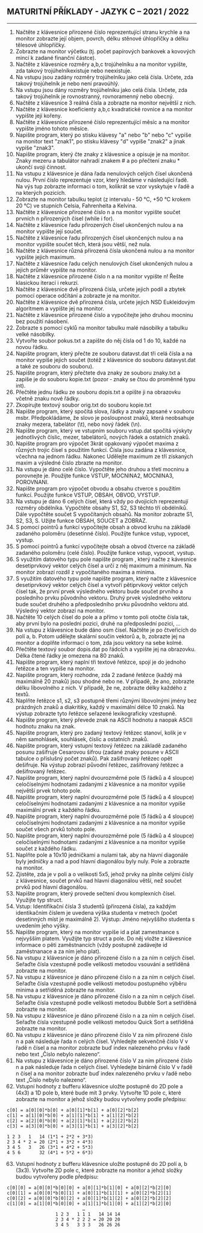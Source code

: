 ## MATURITNÍ PŘÍKLADY \- JAZYK C – 2021 / 2022
---
1. Načtěte z klávesnice přirozené číslo reprezentující stranu krychle a na monitor zobrazte její objem, povrch, délku stěnové úhlopříčky a délku tělesové úhlopříčky&period;
2. Zobrazte na monitor výčetku (tj&period; počet papírových bankovek a kovových mincí k zadané finanční částce)&period;
3. Načtěte z klávesnice rozměry a,b,c trojúhelníku a na monitor vypište, zda takový trojúhelníkexistuje nebo neexistuje&period;
4. Na vstupu jsou zadány rozměry trojúhelníku jako celá čísla&period; Určete, zda takový trojúhelník je nebo není pravoúhlý&period;
5. Na vstupu jsou dány rozměry trojúhelníku jako celá čísla&period; Určete, zda takový trojúhelník je rovnostranný, rovnoramenný nebo obecný&period;
6. Načtěte z klávesnice 3 reálná čísla a zobrazte na monitor největší z nich&period;
7. Načtěte z klávesnice koeficienty a,b,c kvadratické rovnice a na monitor vypište její kořeny&period;
8. Načtěte z klávesnice přirozené číslo reprezentující měsíc a na monitor vypište jméno tohoto měsíce&period;
9. Napište program, který po stisku klávesy &quot;a&quot; nebo &quot;b&quot; nebo &quot;c&quot; vypíše na monitor text &quot;znak1&quot;, po stisku klávesy &quot;d&quot; vypíše &quot;znak2&quot; a jinak vypíše &quot;znak3&quot;&period;
10. Napište program, který čte znaky z klávesnice a opisuje je na monitor&period; Znaky mezeru a tabulátor nahradí znakem &#35; a po přečtení znaku &ast; ukončí svoji činnost&period;
11. Na vstupu z klávesnice je dána řada nenulových celých čísel ukončená nulou&period; První číslo reprezentuje vzor, který hledáme v následující řadě&period; Na výs tup zobrazte informaci o tom, kolikrát se vzor vyskytuje v řadě a na kterých pozicích&period;
12. Zobrazte na monitor tabulku teplot (z intervalu &hyphen; 50 °C, +50 °C krokem 20 °C) ve stupních Celsia, Fahrenheita a Kelvina&period;
13. Načtěte z klávesnice přirozené číslo n a na monitor vypište součet prvních n přirozených čísel (while i for)&period;
14. Načtěte z klávesnice řadu přirozených čísel ukončených nulou a na monitor vypište její součet&period;
15. Načtěte z klávesnice řadu přirozených čísel ukončených nulou a na monitor vypište součet těch, která jsou větší, než nula&period;
16. Načtěte z klávesnice různá přirozená čísla ukončená nulou a na monitor vypište jejich maximum&period;
17. Načtěte z klávesnice řadu celých nenulových čísel ukončených nulou a jejich průměr vypište na monitor&period;
18. Načtěte z klávesnice přirozené číslo n a na monitor vypište n! Řešte klasickou iterací i rekurzí&period;
19. Načtěte z klávesnice dvě přirozená čísla, určete jejich podíl a zbytek pomocí operace odčítání a zobrazte je na monitor&period;
20. Načtěte z klávesnice dvě přirozená čísla, určete jejich NSD Eukleidovým algoritmem a vypište jej na monitor&period;
21. Načtěte z klávesnice přirozené číslo a vypočítejte jeho druhou mocninu bez použití násobení&period;
22. Zobrazte s pomocí cyklů na monitor tabulku malé násobilky a tabulku velké násobilky&period;
23. Vytvořte soubor pokus&period;txt a zapište do něj čísla od 1 do 10, každé na novou řádku&period;
24. Napište program, který přečte ze souboru datavst&period;dat tři celá čísla a na monitor vypíše jejich součet (totéž z klávesnice do souboru datavyst&period;dat a také ze souboru do souboru)&period;
25. Napište program, který přečtete dva znaky ze souboru znaky&period;txt a zapíše je do souboru kopie&period;txt (pozor &hyphen; znaky se čtou do proměnné typu int)&period;
26. Přečtěte jednu řádku ze souboru dopis&period;txt a opište ji na obrazovku včetně znaku nové řádky&period;
27. Zkopírujte textový soubor orig&period;txt do souboru kopie&period;txt
28. Napište program, který spočítá slova, řádky a znaky zapsané v souboru msbr&period; Předpokládáme, že slovo je posloupnost znaků, která neobsahuje znaky mezera, tabelátor (&bsol;t), nebo nový řádek (&bsol;n)&period;
29. Napište program, který ve vstupním souboru vstup&period;dat spočítá výskyty jednotlivých číslic, mezer, tabelátorů, nových řádek a ostatních znaků&period;
30. Napište program pro výpočet 3krát opakovaný výpočet maxima z různých trojic čísel s použitím funkcí&period; Čísla jsou zadána z klávesnice, včechna na jednom řádku&period; Nakonec Udělejte maximum ze tří získaných maxim a výsledné číslo zbrazte na monitor&period;
31. Na vstupu je dáno celé číslo&period; Vypočtěte jeho druhou a třetí mocninu a porovnejte je&period; Použijte funkce VSTUP, MOCNINA2, MOCNINA3, POROVNANI&period;
32. Napište program pro výpočet obvodu a obsahu ctverce s použitím funkcí&period; Použijte funkce VSTUP, OBSAH, OBVOD, VYSTUP&period;
33. Na vstupu je dáno 6 celých čísel, která vždy po dvojicích reprezentují rozměry obdélníka&period; Vypočtěte obsahy S1, S2, S3 těchto tří obdélníků. Dále vypočtěte součet S  vypočítaných obsahů&period; Na monitor zobrazte S1, S2, S3, S&period; Užijte funkce OBSAH, SOUCET a ZOBRAZ&period;
34. S pomocí pointrů a funkcí vypočítejte obsah a obvod kruhu na základě zadaného poloměru (desetinné číslo)&period; Použijte funkce vstup, vypocet, vystup&period;
35. S pomocí pointrů a funkcí vypočítejte obsah a obvod čtverce na základě zadaného poloměru (celé číslo)&period; Použijte funkce vstup, vypocet, vystup&period;
36. S využitím datového typu pole napište program , který načte z kávesnice desetiprvkový vektor celých čísel a určí z něj maximum a minimum&period; Na monitor zobrazí rozdíl z vypočítaného maxima a minima&period;
37. S využitím datového typu pole napište program, který načte z klávesnice desetiprvkový vektor celých čísel a vytvoří pětiprvkový vektor celých čísel tak, že první prvek výsledného vektoru bude součet prvního a posledního prvku původního vektoru&period; Druhý prvek výsledného vektoru bude součet druhého a předposledního prvku původního vektoru atd&period; Výsledný vektor zobrazí na monitor&period;
38. Načtěte 10 celých čísel do pole a a přímo v tomto poli otočte čísla tak, aby první bylo na poslední pozici, druhé na předposlední pozici, …
39. Na vstupu z klávesnice bude dáno osm čísel&period; Načtěte je po čtveřicích do polí a, b&period; Potom udělejte skalární součin vektorů a, b, zobrazte jej na monitor a doplňte informací o tom, zda jsou vektory na sebe kolmé&period;
40. Přečtěte textový soubor dopis&period;dat po řádcích a vypište jej na obrazovku&period; Délka čtené řádky je omezena na 80 znaků&period;
41. Napište program, který naplní tři textové řetězce, spojí je do jednoho řetězce a ten vypíše na monitor&period;
42. Napište program, který rozhodne, zda 2 zadané řetězce (každý má maximálně 20 znaků) jsou shodné nebo ne&period; V případě, že ano, zobrazte délku libovolného z nich&period; V případě, že ne, zobrazte délky každého z textů&period;
43. Naplňte řetězce s1, s2, s3 postupně třemi různými libovolnými jmény bez prázdných znaků a diakritiky, každý v maximální délce 10 znaků&period; Na výstup zobrazte tyto řetězce seřazené lexikograficky vzestupně&period;
44. Napište program, který převede znak na ASCII hodnotu a naopak ASCII hodnotu znaku na znak&period;
45. Napište program, který pro zadaný textový řetězec stanoví, kolik je v něm samohlásek, souhlásek, číslic a ostatních znaků&period;
46. Napište program, který vstupní textový řetězec na základě zadaného posunu zašifruje Cesarovou šifrou (zadané znaky posune v ASCII tabulce o příslušný počet znaků)&period; Pak zašifrovaný řetězec opět dešifruje&period; Na výstup zobrazí původní řetězec, zašifrovaný řetězec a dešifrovaný řetězec&period;
47. Napište program, který naplní dvourozměrné pole (5 řádků a 4 sloupce) celočíselnými hodnotami zadanými z klávesnice a na monitor vypíše největší prvek tohoto pole&period;
48. Napište program, který naplní dvourozměrné pole (5 řádků a 4 sloupce) celočíselnými hodnotami zadanými z klávesnice a na monitor vypíše maximální prvek z každého řádku&period;
49. Napište program, který naplní dvourozměrné pole (5 řádků a 4 sloupce) celočíselnými hodnotami zadanými z klávesnice a na monitor vypíše součet všech prvků tohoto pole&period;
50. Napište program, který naplní dvourozměrné pole (5 řádků a 4 sloupce) celočíselnými hodnotami zadanými z klávesnice a na monitor vypíše součet z každého řádku&period;
51. Naplňte pole a 10x10 jedničkami a nulami tak, aby na hlavní diagonále byly jedničky a nad a pod hlavní diagonálou byly nuly&period; Pole a zobrazte na monitor&period;
52. Zjistěte, zda je v poli a o velikosti 5x5, jehož prvky na plníte celými čísly z klávesnice, součet prvků nad hlavní diagonálou větší, než součet prvků pod hlavní diagonálou&period;
53. Napište program, který provede sečtení dvou komplexních čísel&period; Využijte typ struct&period;
54. Vstup: Identifikační čísla 3 studentů (přirozená čísla), za každým identikačním číslem je uvedena výška studenta v metrech (počet desetinných míst je maximálně 2)&period; Výstup: Jméno nejvyššího studenta s uvedením jeho výšky&period;
55. Napište program, který na monitor vypíše id a plat zamestnance s nejvyšším platem&period; Využijte typ struct a pole&period; Do něj vložte z klávesnice informace o pěti zaměstnancích (vždy postupně zadávejte id zaměstnanace a za ním jeho plat)&period;
56. Na vstupu z klávesnice je dáno přirozené číslo n a za ním n celých čísel&period; Seřaďte čísla vzestupně podle velikosti metodou vsouvání a setříděná zobrazte na monitor&period;
57. Na vstupu z klávesnice je dáno přirozené číslo n a za ním n celých čísel&period; Seřaďte čísla vzestupně podle velikosti metodou postupného výběru minima a setříděná zobrazte na monitor&period;
58. Na vstupu z klávesnice je dáno přirozené číslo n a za ním n celých čísel&period; Seřaďte čísla vzestupně podle velikosti metodou Bubble Sort a setříděná zobrazte na monitor&period;
59. Na vstupu z klávesnice je dáno přirozené číslo n a za ním n celých čísel&period; Seřaďte čísla vzestupně podle velikosti metodou Quick Sort a setříděná zobrazte na monitor&period;
60. Na vstupu z klávesnice je dáno přirozené číslo V za ním přirozené číslo n a pak následuje řada n celých čísel&period; Vyhledejte sekvenčně číslo V v řadě n čísel a na monitor zobrazte buď index nalezeného prvku v řadě nebo text „Číslo nebylo nalezeno“&period;
61. Na vstupu z klávesnice je dáno přirozené číslo V za ním přirozené číslo n a pak následuje řada n celých čísel&period; Vyhledejte binárně číslo V v řadě n čísel a na monitor zobrazte buď index nalezeného prvku v řadě nebo text „Číslo nebylo nalezeno“&period;
62. Vstupní hodnoty z bufferu klávesnice uložte postupně do 2D pole a (4x3) a 1D pole b, které bude mít 3 prvky&period; Vytvořte 1D pole c, které zobrazte na monitor a jehož složky budou vytvořeny podle předpisu:

```
c[0] = a[0][0]*b[0] + a[0][1]*b[1] + a[0][2]*b[2]
c[1] = a[1][0]*b[0] + a[1][1]*b[1] + a[1][2]*b[2]
c[2] = a[2][0]*b[0] + a[2][1]*b[1] + a[2][2]*b[2]
c[3] = a[3][0]*b[0] + a[3][1]*b[1] + a[3][2]*b[2]

1 2 3   1   14 (1*1 + 2*2 + 3*3)
2 3 4 * 2 = 20 (2*1 + 3*2 + 4*3)
3 4 5   3   26 (3*1 + 4*2 + 5*3)
4 5 6       32 (4*1 + 5*2 + 6*3) 
```

63. Vstupní hodnoty z bufferu klávesnice uložte postupně do 2D polí a, b (3x3). Vytvořte 2D pole c, které zobrazte na monitor a jehož složky budou vytvořeny podle předpisu:
```
c[0][0] = a[0][0]*b[0][0] + a[0][1]*b[1][0] + a[0][2]*b[2][0]
c[0][1] = a[0][0]*b[0][1] + a[0][1]*b[1][1] + a[0][2]*b[2][1]
c[0][2] = a[0][0]*b[0][2] + a[0][1]*b[1][2] + a[0][2]*b[2][2]
c[1][0] = a[1][0]*b[0][0] + a[1][1]*b[1][0] + a[1][2]*b[2][0]
                            …
                  1 2 3   1 1 1   14 14 14
                  2 3 4 * 2 2 2 = 20 20 20
                  3 4 5   3 3 3   26 26 26
```